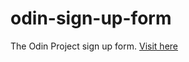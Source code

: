 # odin-sign-up-form
The Odin Project sign up form. [Visit here](https://mkkami.github.io/odin-sign-up-form/)
